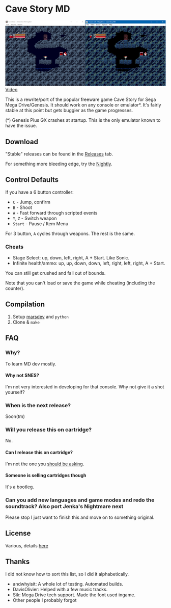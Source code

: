 # Cave Story MD
![Comparison Shot](doc/screen01.png)
[Video](http://www.youtube.com/watch?v=aZU133ekDVk)

This is a rewrite/port of the popular freeware game Cave Story for Sega Mega Drive/Genesis. It should work on any console or emulator*. It's fairly stable at this point but gets buggier as the game progresses.

(*) Genesis Plus GX crashes at startup. This is the only emulator known to have the issue.

## Download
"Stable" releases can be found in the [Releases](https://github.com/andwn/cave-story-md/releases) tab.

For something more bleeding edge, try the [Nightly](http://www.cavestory.org/md/nightly.zip).

## Control Defaults
If you have a 6 button controller:

- `C` - Jump, confirm
- `B` - Shoot
- `A` - Fast forward through scripted events
- `Y`, `Z` - Switch weapon
- `Start` - Pause / Item Menu

For 3 button, `A` cycles through weapons. The rest is the same.

### Cheats
- Stage Select: up, down, left, right, A + Start. Like Sonic.
- Infinite health/ammo: up, up, down, down, left, right, left, right, A + Start.

You can still get crushed and fall out of bounds.

Note that you can't load or save the game while cheating (including the counter).

## Compilation
1. Setup [marsdev](https://github.com/andwn/marsdev) and `python`
2. Clone & `make`

## FAQ
### Why?
To learn MD dev mostly.

#### Why not SNES?
I'm not very interested in developing for that console. Why not give it a shot yourself?

### When is the next release?
Soon(tm)

### Will you release this on cartridge?
No.

#### Can I release this on cartridge?
I'm not the one you [should be asking](https://www.nicalis.com/).

#### Someone is selling cartridges though
It's a bootleg.

### Can you add new languages and game modes and redo the soundtrack? Also port Jenka's Nightmare next
Please stop I just want to finish this and move on to something original.

## License
Various, details [here](doc/LICENSE.md)

## Thanks
I did not know how to sort this list, so I did it alphabetically.

- andwhyisit: A whole lot of testing. Automated builds.
- DavisOlivier: Helped with a few music tracks.
- Sik: Mega Drive tech support. Made the font used ingame.
- Other people I probably forgot
